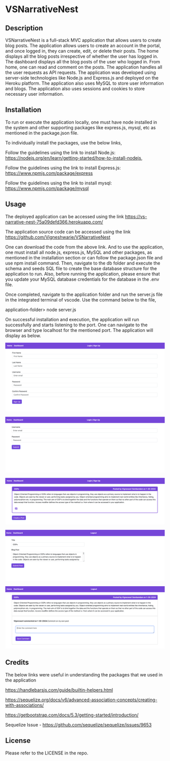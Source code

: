 # VSNarrativeNest

## Description

VSNarrativeNest is a full-stack MVC application that allows users to create blog posts. The application allows users to create an account in the portal, and once logged in, they can create, edit, or delete their posts. The home displays all the blog posts irrespective of whether the user has logged in. The dashboard displays all the blog posts of the user who logged in. From home, one can read and comment on the posts. The application handles all the user requests as API requests. The application was developed using server-side technologies like Node.js and Express.js and deployed on the Heroku platform. The application also uses MySQL to store user information and blogs. The application also uses sessions and cookies to store necessary user information.

## Installation

To run or execute the application locally, one must have node installed in the system and other supporting packages like express.js, mysql, etc as mentioned in the package.json file.

To individually install the packages, use the below links,

Follow the guidelines using the link to install Node.js: https://nodejs.org/en/learn/getting-started/how-to-install-nodejs, 

Follow the guidelines using the link to install Express.js: https://www.npmjs.com/package/express

Follow the guidelines using the link to install mysql: https://www.npmjs.com/package/mysql

## Usage

The deployed application can be accessed using the link https://vs-narrative-nest-75a09defd366.herokuapp.com/

The application source code can be accessed using the link https://github.com/Vigneshwarie/VSNarrativeNest

One can download the code from the above link. And to use the application, one must install all node.js, express.js, MySQL and other packages, as mentioned in the installation section or can follow the package.json file and use npm install command. Then, navigate to the db folder and execute the schema and seeds SQL file to create the base database structure for the application to run. Also, before running the application, please ensure that you update your MySQL database credentials for the database in the .env file.

Once completed, navigate to the application folder and run the server.js file in the integrated terminal of vscode. Use the command below to the file,

application-folder> node server.js

On successful installation and execution, the application will run successfully and starts listening to the port. One can navigate to the browser and type localhost for the mentioned port. The application will display as below.

![Alt text](public/images/SignUpForm.png)

![Alt text](public/images/LoginForm.png)

![Alt text](public/images/Homepage.png)

![Alt text](public/images/EditBlog.png)

![Alt text](public/images/CommentBlog.png)

## Credits

The below links were useful in understanding the packages that we used in the application

https://handlebarsjs.com/guide/builtin-helpers.html

https://sequelize.org/docs/v6/advanced-association-concepts/creating-with-associations/

https://getbootstrap.com/docs/5.3/getting-started/introduction/

Sequelize Issue - https://github.com/sequelize/sequelize/issues/9653

## License

Please refer to the LICENSE in the repo.



